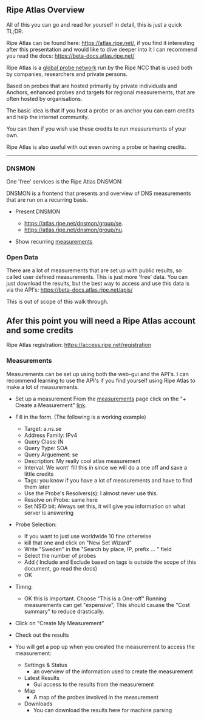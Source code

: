 ## Ripe Atlas Overview

All of this you can go and read for yourself in detail, this is just a quick TL;DR.

Ripe Atlas can be found here: https://atlas.ripe.net/, if you find it interesting after this presentation
and would like to dive deeper into it I can recommend you read the docs: https://beta-docs.atlas.ripe.net/

Ripe Atlas is a [global probe network](https://atlas.ripe.net/results/maps/network-coverage/) run by the Ripe NCC that is used both by companies, researchers and
private persons.

Based on probes that are hosted primarily by private individuals and Anchors, enhanced probes and targets
for regional measurements, that are often hosted by organisations.


The basic idea is that if you host a probe or an anchor you can earn credits and help the internet community.

You can then if you wish use these credits to run measurements of your own. 

Ripe Atlas is also useful with out even owning a probe or having credits.

---

### DNSMON ### 
One 'free' services is the Ripe Atlas DNSMON:


DNSMON is a frontend that presents and overview of DNS measurements that are run on a recurring basis.
* Present DNSMON
    * https://atlas.ripe.net/dnsmon/group/se. 
    * https://atlas.ripe.net/dnsmon/group/nu.

    
* Show recurring [measurements](https://atlas.ripe.net/measurements/1431439/)



### Open Data ###

There are a lot of measurements that are set up with public results, so called user defined measurements. This is just more 'free' data. You can just download the results, but the best way to access and use this data is via the API's: https://beta-docs.atlas.ripe.net/apis/ 

This is out of scope of this walk through.


## Afer this point you will need a Ripe Atlas account and some credits

Ripe Atlas registration: https://access.ripe.net/registration

### Measurements

Measurements can be set up using both the web-gui and the API's. I can recommend learning to use the API's if you find yourself using Ripe Atlas to make a lot of measurements.


*  Set up a measurement
	From the [measurements](https://atlas.ripe.net/measurements) page click on the "+ Create a Measurement"  [link](https://atlas.ripe.net/measurements/form/).
*  Fill in the form. (The following is a working example)
	* Target:  a.ns.se
	* Address Family: IPv4
	* Query Class: IN
	* Query Type: SOA
	* Query Arguement: se 
	* Description: My really cool atlas measurement
	* Interval: We wont' fill this in since we will do a one off and save a little credits
	* Tags: you know if you have a lot of measurements and have to find them later
	* Use the Probe's Resolvers(s): I almost never use this.
	* Resolve on Probe: same here
	* Set NSID bit: Always set this, it will give you information on what server is answering

*  Probe Selection:
	* If you want to just use worldwide 10 fine otherwise
	* kill that one and click on "New Set Wizard"
	* Write "Sweden" in the "Search by place, IP, prefix ... " field
	* Select the number of probes
	* Add ( Include and Exclude based on tags is outside the scope of this document, go read the docs)
	* OK
	
*  Timng:
	* OK this is important. Choose "This is a One-off" Running measurements can get "expensive", This should cauase the "Cost summary" to reduce drastically.
	 
	  
* Click on "Create My Measurement"
* Check out the results
* You will get a pop up when you created the measurement to access the measurement:
	* Settings & Status
		- an overview of the information used to create the measurement
	* Latest Results
	 	- Gui access to the results from the measurement
	* Map
		- A map of the probes involved in the measurement
	* Downloads
		- You can download the results here for machine parsing 

